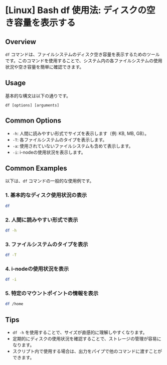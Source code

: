 # [Linux] Bash df 使用法: ディスクの空き容量を表示する

## Overview
`df` コマンドは、ファイルシステムのディスク空き容量を表示するためのツールです。このコマンドを使用することで、システム内の各ファイルシステムの使用状況や空き容量を簡単に確認できます。

## Usage
基本的な構文は以下の通りです。

```
df [options] [arguments]
```

## Common Options
- `-h`: 人間に読みやすい形式でサイズを表示します（例: KB, MB, GB）。
- `-T`: 各ファイルシステムのタイプを表示します。
- `-a`: 使用されていないファイルシステムも含めて表示します。
- `-i`: i-nodeの使用状況を表示します。

## Common Examples
以下は、`df` コマンドの一般的な使用例です。

### 1. 基本的なディスク使用状況の表示
```bash
df
```

### 2. 人間に読みやすい形式で表示
```bash
df -h
```

### 3. ファイルシステムのタイプを表示
```bash
df -T
```

### 4. i-nodeの使用状況を表示
```bash
df -i
```

### 5. 特定のマウントポイントの情報を表示
```bash
df /home
```

## Tips
- `df -h` を使用することで、サイズが直感的に理解しやすくなります。
- 定期的にディスクの使用状況を確認することで、ストレージの管理が容易になります。
- スクリプト内で使用する場合は、出力をパイプで他のコマンドに渡すことができます。